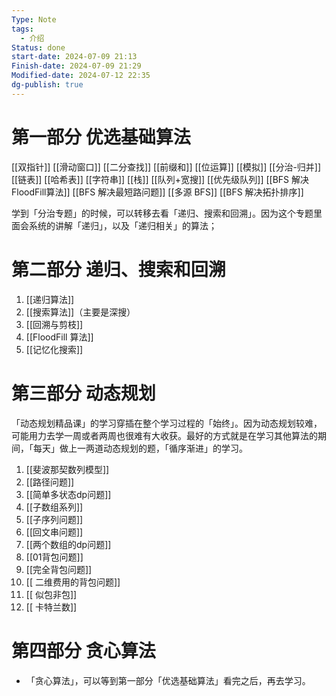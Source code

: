 ```yaml
---
Type: Note
tags:
  - 介绍
Status: done
start-date: 2024-07-09 21:13
Finish-date: 2024-07-09 21:29
Modified-date: 2024-07-12 22:35
dg-publish: true
---
```


# 第一部分 优选基础算法
[[双指针]]
[[滑动窗口]]
[[二分查找]]
[[前缀和]]
[[位运算]]
[[模拟]]
[[分治-归并]]
[[链表]]
[[哈希表]]
[[字符串]]
[[栈]]
[[队列+宽搜]]
[[优先级队列]]
[[BFS 解决FloodFill算法]]
[[BFS 解决最短路问题]]
[[多源 BFS]]
[[BFS 解决拓扑排序]]

学到「分治专题」的时候，可以转移去看「递归、搜索和回溯」。因为这个专题里面会系统的讲解「递归」，以及「递归相关」的算法；

# 第二部分 递归、搜索和回溯
1. [[递归算法]]
2. [[搜索算法]]（主要是深搜）
3. [[回溯与剪枝]]
4. [[FloodFill 算法]]
5. [[记忆化搜索]]


# 第三部分 动态规划
「动态规划精品课」的学习穿插在整个学习过程的「始终」。因为动态规划较难，可能用力去学一周或者两周也很难有大收获。最好的方式就是在学习其他算法的期间，「每天」做上一两道动态规划的题，「循序渐进」的学习。

1. [[斐波那契数列模型]]
2. [[路径问题]]
3. [[简单多状态dp问题]]
4. [[子数组系列]]
5. [[子序列问题]]
6. [[回文串问题]]
7. [[两个数组的dp问题]]
8. [[01背包问题]]
9. [[完全背包问题]]
10. [[ 二维费用的背包问题]]
11. [[ 似包非包]]
12. [[ 卡特兰数]]


# 第四部分 贪心算法
- 「贪心算法」，可以等到第一部分「优选基础算法」看完之后，再去学习。
